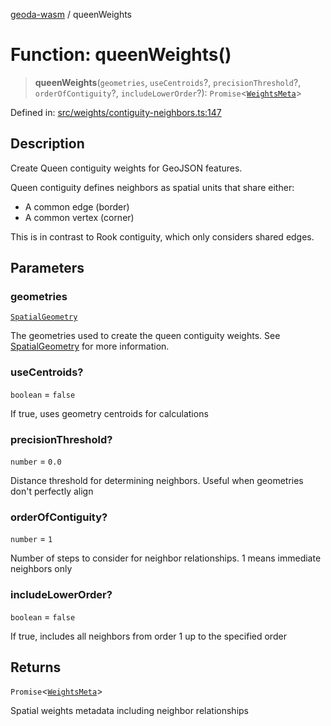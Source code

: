 [geoda-wasm](../globals.md) / queenWeights

# Function: queenWeights()

> **queenWeights**(`geometries`, `useCentroids`?, `precisionThreshold`?, `orderOfContiguity`?, `includeLowerOrder`?): `Promise`\<[`WeightsMeta`](../type-aliases/WeightsMeta.md)\>

Defined in: [src/weights/contiguity-neighbors.ts:147](https://github.com/GeoDaCenter/geoda-lib/blob/d16e85157b1f26754a712ea4c9a3cf18ab0e7b74/src/js/src/weights/contiguity-neighbors.ts#L147)

## Description
Create Queen contiguity weights for GeoJSON features.

Queen contiguity defines neighbors as spatial units that share either:
- A common edge (border)
- A common vertex (corner)

This is in contrast to Rook contiguity, which only considers shared edges.

## Parameters

### geometries

[`SpatialGeometry`](../type-aliases/SpatialGeometry.md)

The geometries used to create the queen contiguity weights. See [SpatialGeometry](../type-aliases/SpatialGeometry.md) for more information.

### useCentroids?

`boolean` = `false`

If true, uses geometry centroids for calculations

### precisionThreshold?

`number` = `0.0`

Distance threshold for determining neighbors.
                                          Useful when geometries don't perfectly align

### orderOfContiguity?

`number` = `1`

Number of steps to consider for neighbor relationships.
                                        1 means immediate neighbors only

### includeLowerOrder?

`boolean` = `false`

If true, includes all neighbors from order 1
                                            up to the specified order

## Returns

`Promise`\<[`WeightsMeta`](../type-aliases/WeightsMeta.md)\>

Spatial weights metadata including neighbor relationships
